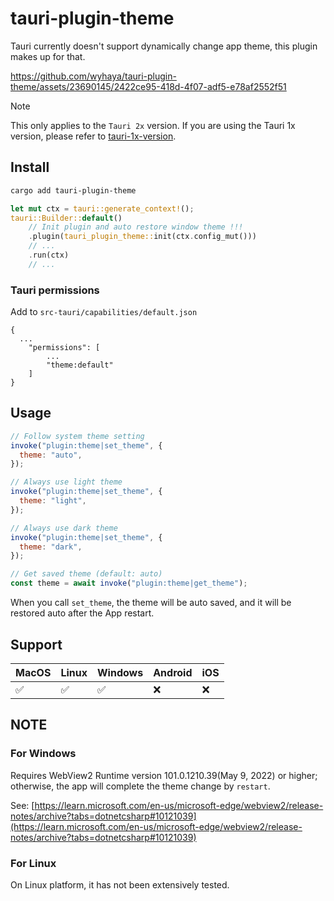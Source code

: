 # tauri-plugin-theme

Tauri currently doesn't support dynamically change app theme, this plugin makes up for that.

https://github.com/wyhaya/tauri-plugin-theme/assets/23690145/2422ce95-418d-4f07-adf5-e78af2552f51

> [!NOTE]  
> This only applies to the `Tauri 2x` version. If you are using the Tauri 1x version, please refer to [tauri-1x-version](https://github.com/wyhaya/tauri-plugin-theme/tree/tauri-1x-version).

## Install

```bash
cargo add tauri-plugin-theme
```

```rust
let mut ctx = tauri::generate_context!();
tauri::Builder::default()
    // Init plugin and auto restore window theme !!!
    .plugin(tauri_plugin_theme::init(ctx.config_mut()))
    // ...
    .run(ctx)
    // ...
```

### Tauri permissions

Add to `src-tauri/capabilities/default.json`

```json5
{
  ...
    "permissions": [
        ...
        "theme:default"
    ]
}
```

## Usage

```javascript
// Follow system theme setting
invoke("plugin:theme|set_theme", {
  theme: "auto",
});

// Always use light theme
invoke("plugin:theme|set_theme", {
  theme: "light",
});

// Always use dark theme
invoke("plugin:theme|set_theme", {
  theme: "dark",
});

// Get saved theme (default: auto)
const theme = await invoke("plugin:theme|get_theme");
```

When you call `set_theme`, the theme will be auto saved, and it will be restored auto after the App restart.

## Support

| MacOS | Linux | Windows | Android | iOS |
| ----- | ----- | ------- | ------- | --- |
| ✅    | ✅    | ✅      | ❌      | ❌  |

## NOTE

### For Windows

Requires WebView2 Runtime version 101.0.1210.39(May 9, 2022) or higher; otherwise, the app will complete the theme change by `restart`.

See: [https://learn.microsoft.com/en-us/microsoft-edge/webview2/release-notes/archive?tabs=dotnetcsharp#10121039](https://learn.microsoft.com/en-us/microsoft-edge/webview2/release-notes/archive?tabs=dotnetcsharp#10121039)

### For Linux

On Linux platform, it has not been extensively tested.
